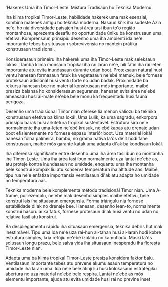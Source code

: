 'Hakerek Uma iha Timor-Leste: Mistura Tradisaun ho Teknika Modernu.

Iha klima tropikal Timor-Leste, habilidade hakerek uma mak esensial, kombina matenek antigu ho teknika moderna. Nasaun ki'ik iha sudeste Ázia ne'e, ho nia diversidade paisajen husi área tasi ibun to'o região montanhosa, aprezenta desafiu no oportunidade úniku ba konstrusaun uma efetiva. Komprensaun prinsípiu desenho uma iha ambienti ida ne'e importante tebes ba situasaun sobrevivensia no mantein prátika konstrusaun tradisional.

Konsiderasaun primeiru iha hakerek uma iha Timor-Leste mak seleksaun lokasi. Tamba klima monsaun tropikal iha rai laran ne'e, hili fatin iha rai leten importante atu evita inundasaun durante udan boot. Proteksaun natural husi ventu hanesan formasaun fatuk ka vegetasaun ne'ebé mamuk, bele fornese proteksaun adisional husi ventu forte no udan badak. Proximidade ba rekursu hanesan bee no material konstrusaun mós importante, maibé presiza balansa ho konsiderasaun seguransa, hanesan evita área ne'ebé ameasadu husi ai-mate ne'ebé bele monu ka frequentadu husi fauna perigoza.

Desenho uma tradisional Timor nian oferese lia menon valiozu ba teknika konstrusaun efetiva ba klima lokál. Uma Lulik, ka uma sagradu, enkorpora prinsípiu barak husi arkitetura tropikal sustentável. Estrutura sira ne'e normalmente iha uma-leten ne'ebé krusuk, ne'ebé kapas atu drenaje udan boot efisientemente no fornese espasu interiór boot. Uza material lokál hanesan folha palmeira, bambu, no grama nativa la'ós de'it hodi fahe konstrusaun, maibé mós garante katak uma adapta di'ak ba kondisaun lokál.

Iha diferensa signifikante entre desenho uma iha área tasi ibun no montanha iha Timor-Leste. Uma iha área tasi ibun normalmente uza lantai ne'ebé as, atu proteje kontra inundasaun no umidade, enquantu uma iha montanha bele konstrui kompak liu atu konserva temperatura iha altitude aas. Maibé, tipu rua ne'e enfatiza importansia ventilasaun di'ak atu adapta ho umidade no temperatura aas.

Teknika moderna bele komplementa métodu tradisionál Timor nian. Uma A-frame, por ezemplu, ne'ebé mak desenho simples maibé efetivu, bele konstrui lais iha situasaun emergensia. Forma triángulu nia fornese estabilidade di'ak no drenaje bee. Hanesan, desenho lean-to, normalmente konstrui hasoru ai ka fatuk, fornese protesaun di'ak husi ventu no udan no relativa fasil atu konstrui.

Ba despliegamentu rápidu iha situasaun emergensia, teknika debris hut mak inestimável. Tipu uma ida ne'e uza rai-hun ai-tahan husi ai-laran hodi kobre estrutura simples, kria refújiu ne'ebé izoladu no kamufladu. Maski la'ós solusaun longu prazu, bele salva vida iha situasaun inesperadu iha floresta Timor-Leste nian.

Adapta uma ba klima tropikal Timor-Leste presiza konsidera faktor balu. Ventilasaun importante tebes atu prevene akumulasaun temperatura no umidade iha laran uma. Ida ne'e bele atinji liu husi kolokasaun estratégiku abertura no uza material ne'ebé bele respira. Lantai ne'ebé as mós elementu importante, ajuda atu evita umidade husi rai no previne inset